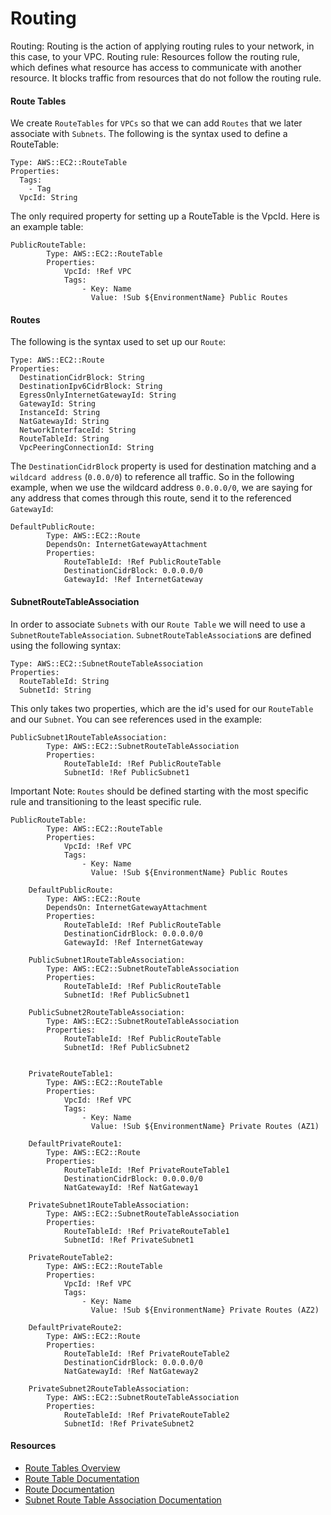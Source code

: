 # Routing

Routing: Routing is the action of applying routing rules to your network, in this case, to your VPC.
Routing rule: Resources follow the routing rule, which defines what resource has access to communicate with another resource. It blocks traffic from resources that do not follow the routing rule.

#### Route Tables
We create `RouteTables` for `VPCs` so that we can add `Routes` that we later associate with `Subnets`. The following is the syntax used to define a RouteTable:

```
Type: AWS::EC2::RouteTable
Properties: 
  Tags: 
    - Tag
  VpcId: String
  ```

The only required property for setting up a RouteTable is the VpcId. Here is an example table:

```
PublicRouteTable:
        Type: AWS::EC2::RouteTable
        Properties: 
            VpcId: !Ref VPC
            Tags: 
                - Key: Name 
                  Value: !Sub ${EnvironmentName} Public Routes 
```
#### Routes
The following is the syntax used to set up our `Route`:

```
Type: AWS::EC2::Route
Properties: 
  DestinationCidrBlock: String
  DestinationIpv6CidrBlock: String
  EgressOnlyInternetGatewayId: String
  GatewayId: String
  InstanceId: String
  NatGatewayId: String
  NetworkInterfaceId: String
  RouteTableId: String
  VpcPeeringConnectionId: String
  ```

The `DestinationCidrBlock` property is used for destination matching and a `wildcard address` (`0.0.0/0`) to reference all traffic. So in the following example, when we use the wildcard address `0.0.0.0/0`, we are saying for any address that comes through this route, send it to the referenced `GatewayId`:

``` 
DefaultPublicRoute: 
        Type: AWS::EC2::Route
        DependsOn: InternetGatewayAttachment
        Properties: 
            RouteTableId: !Ref PublicRouteTable
            DestinationCidrBlock: 0.0.0.0/0
            GatewayId: !Ref InternetGateway
```

#### SubnetRouteTableAssociation
In order to associate `Subnets` with our `Route Table` we will need to use a `SubnetRouteTableAssociation`. `SubnetRouteTableAssociation`s are defined using the following syntax:

```
Type: AWS::EC2::SubnetRouteTableAssociation
Properties: 
  RouteTableId: String
  SubnetId: String
```

This only takes two properties, which are the id's used for our `RouteTable` and our `Subnet`. You can see references used in the example:
```
PublicSubnet1RouteTableAssociation:
        Type: AWS::EC2::SubnetRouteTableAssociation
        Properties:
            RouteTableId: !Ref PublicRouteTable
            SubnetId: !Ref PublicSubnet1
```

Important Note: `Routes` should be defined starting with the most specific rule and transitioning to the least specific rule.

```
PublicRouteTable:
        Type: AWS::EC2::RouteTable
        Properties: 
            VpcId: !Ref VPC
            Tags: 
                - Key: Name 
                  Value: !Sub ${EnvironmentName} Public Routes

    DefaultPublicRoute: 
        Type: AWS::EC2::Route
        DependsOn: InternetGatewayAttachment
        Properties: 
            RouteTableId: !Ref PublicRouteTable
            DestinationCidrBlock: 0.0.0.0/0
            GatewayId: !Ref InternetGateway

    PublicSubnet1RouteTableAssociation:
        Type: AWS::EC2::SubnetRouteTableAssociation
        Properties:
            RouteTableId: !Ref PublicRouteTable
            SubnetId: !Ref PublicSubnet1

    PublicSubnet2RouteTableAssociation:
        Type: AWS::EC2::SubnetRouteTableAssociation
        Properties:
            RouteTableId: !Ref PublicRouteTable
            SubnetId: !Ref PublicSubnet2


    PrivateRouteTable1:
        Type: AWS::EC2::RouteTable
        Properties: 
            VpcId: !Ref VPC
            Tags: 
                - Key: Name 
                  Value: !Sub ${EnvironmentName} Private Routes (AZ1)

    DefaultPrivateRoute1:
        Type: AWS::EC2::Route
        Properties:
            RouteTableId: !Ref PrivateRouteTable1
            DestinationCidrBlock: 0.0.0.0/0
            NatGatewayId: !Ref NatGateway1

    PrivateSubnet1RouteTableAssociation:
        Type: AWS::EC2::SubnetRouteTableAssociation
        Properties:
            RouteTableId: !Ref PrivateRouteTable1
            SubnetId: !Ref PrivateSubnet1

    PrivateRouteTable2:
        Type: AWS::EC2::RouteTable
        Properties: 
            VpcId: !Ref VPC
            Tags: 
                - Key: Name 
                  Value: !Sub ${EnvironmentName} Private Routes (AZ2)

    DefaultPrivateRoute2:
        Type: AWS::EC2::Route
        Properties:
            RouteTableId: !Ref PrivateRouteTable2
            DestinationCidrBlock: 0.0.0.0/0
            NatGatewayId: !Ref NatGateway2

    PrivateSubnet2RouteTableAssociation:
        Type: AWS::EC2::SubnetRouteTableAssociation
        Properties:
            RouteTableId: !Ref PrivateRouteTable2
            SubnetId: !Ref PrivateSubnet2
```

#### Resources
- [Route Tables Overview](https://docs.aws.amazon.com/vpc/latest/userguide/VPC_Route_Tables.html)
- [Route Table Documentation](https://docs.aws.amazon.com/AWSCloudFormation/latest/UserGuide/aws-resource-ec2-route-table.html)
- [Route Documentation](https://docs.aws.amazon.com/AWSCloudFormation/latest/UserGuide/aws-resource-ec2-route.html)
- [Subnet Route Table Association Documentation](https://docs.aws.amazon.com/AWSCloudFormation/latest/UserGuide/aws-resource-ec2-subnet-route-table-assoc.html)